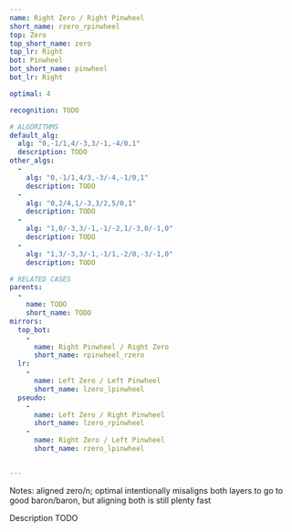 ```yaml
---
name: Right Zero / Right Pinwheel
short_name: rzero_rpinwheel
top: Zero
top_short_name: zero
top_lr: Right
bot: Pinwheel
bot_short_name: pinwheel
bot_lr: Right

optimal: 4

recognition: TODO

# ALGORITHMS
default_alg:
  alg: "0,-1/1,4/-3,3/-1,-4/0,1"
  description: TODO
other_algs:
  -
    alg: "0,-1/1,4/3,-3/-4,-1/0,1"
    description: TODO
  -
    alg: "0,2/4,1/-3,3/2,5/0,1"
    description: TODO
  -
    alg: "1,0/-3,3/-1,-1/-2,1/-3,0/-1,0"
    description: TODO
  -
    alg: "1,3/-3,3/-1,-1/1,-2/0,-3/-1,0"
    description: TODO

# RELATED CASES
parents:
  -
    name: TODO
    short_name: TODO
mirrors:
  top_bot:
    -
      name: Right Pinwheel / Right Zero
      short_name: rpinwheel_rzero
  lr:
    -
      name: Left Zero / Left Pinwheel
      short_name: lzero_lpinwheel
  pseudo:
    -
      name: Left Zero / Right Pinwheel
      short_name: lzero_rpinwheel
    -
      name: Right Zero / Left Pinwheel
      short_name: rzero_lpinwheel


---
```


Notes: aligned zero/n; optimal intentionally misaligns both layers to go to good baron/baron, but aligning both is still plenty fast

Description TODO

